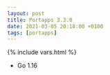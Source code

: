 ```yaml
---
layout: post
title: Portapps 3.3.0
date: 2021-03-05 20:18:00 +0100
tags: [portapps]
---
```

{% include vars.html %}

* Go 1.16
